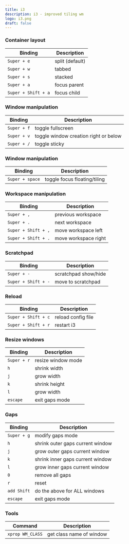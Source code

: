```yaml
---
title: i3
description: i3 - improved tiling wm
logo: i3.png
draft: false
---
```

### Container layout
Binding | Description
--- | ---
`Super + e` | split (default)
`Super + w` | tabbed
`Super + s` | stacked
`Super + a` | focus parent
`Super + Shift + a` | focus child

### Window manipulation
Binding | Description
--- | ---
`Super + f` | toggle fullscreen
`Super + v` | toggle window creation right or below
`Super + /` | toggle sticky

### Window manipulation
Binding | Description
--- | ---
`Super + space` | toggle focus floating/tiling

### Workspace manipulation
Binding | Description
--- | ---
`Super + ,` | previous workspace
`Super + .` | next workspace
`Super + Shift + ,` | move workspace left
`Super + Shift + .` | move workspace right

### Scratchpad
Binding | Description
--- | ---
`Super + -` | scratchpad show/hide
`Super + Shift + -` | move to scratchpad

### Reload
Binding | Description
--- | ---
`Super + Shift + c` | reload config file
`Super + Shift + r` | restart i3

### Resize windows
Binding | Description
--- | ---
`Super + r` | resize window mode
`h` | shrink width
`j` | grow width
`k` | shrink height
`l` | grow width
`escape` | exit gaps mode

### Gaps
Binding | Description
--- | ---
`Super + g` | modify gaps mode
`h` | shrink outer gaps current window
`j` | grow outer gaps current window
`k` | shrink inner gaps current window
`l` | grow inner gaps current window
`0` | remove all gaps
`r` | reset
`add Shift` | do the above for ALL windows
`escape` | exit gaps mode

### Tools
Command | Description
--- | ---
`xprop WM_CLASS` | get class name of window
